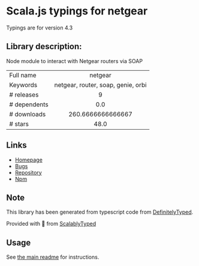 
# Scala.js typings for netgear

Typings are for version 4.3

## Library description:
Node module to interact with Netgear routers via SOAP

|                    |                 |
| ------------------ | :-------------: |
| Full name          | netgear |
| Keywords           | netgear, router, soap, genie, orbi |
| # releases         | 9 |
| # dependents       | 0.0 |
| # downloads        | 260.6666666666667 |
| # stars            | 48.0 |

## Links
- [Homepage](https://github.com/gruijter/netgear.js#readme)
- [Bugs](https://github.com/gruijter/netgear.js/issues)
- [Repository](https://github.com/gruijter/netgear.js)
- [Npm](https://www.npmjs.com/package/netgear)
    


## Note
This library has been generated from typescript code from [DefinitelyTyped](https://definitelytyped.org).

Provided with :purple_heart: from [ScalablyTyped](https://github.com/oyvindberg/ScalablyTyped)

## Usage
See [the main readme](../../readme.md) for instructions.


